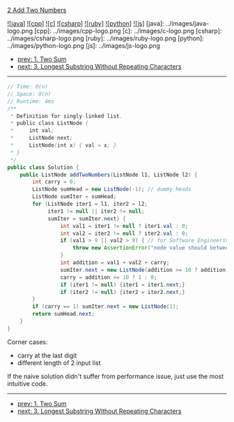 [2 Add Two Numbers](https://leetcode.com/problems/add-two-numbers/)

[![java]](../java/002-add-two-numbers.md)
[![cpp]](../cpp/002-add-two-numbers.md)
[![c]](../c/002-add-two-numbers.md)
[![csharp]](../csharp/002-add-two-numbers.md)
[![ruby]](../ruby/002-add-two-numbers.md)
[![python]](../python/002-add-two-numbers.md)
[![js]](../js/002-add-two-numbers.md)
[java]: ../images/java-logo.png
[cpp]: ../images/cpp-logo.png
[c]: ../images/c-logo.png
[csharp]: ../images/csharp-logo.png
[ruby]: ../images/ruby-logo.png
[python]: ../images/python-logo.png
[js]: ../images/js-logo.png

- [prev: 1. Two Sum](001-two-sum.md)
- [next: 3. Longest Substring Without Repeating Characters](003-longest-substring-without-repeating-characters.md)

---

```java
// Time: O(n)
// Space: O(n)
// Runtime: 4ms
/**
 * Definition for singly-linked list.
 * public class ListNode {
 *     int val;
 *     ListNode next;
 *     ListNode(int x) { val = x; }
 * }
 */
public class Solution {
    public ListNode addTwoNumbers(ListNode l1, ListNode l2) {
        int carry = 0;
        ListNode sumHead = new ListNode(-1); // dummy heads
        ListNode sumIter = sumHead;
        for (ListNode iter1 = l1, iter2 = l2;
             iter1 != null || iter2 != null;
             sumIter = sumIter.next) {
                 int val1 = iter1 != null ? iter1.val : 0;
                 int val2 = iter2 != null ? iter2.val : 0;
                 if (val1 > 9 || val2 > 9) { // for Software Engineering needs, not for the question
                     throw new AssertionError("node value should between 0 and 9");
                 }
                 int addition = val1 + val2 + carry;
                 sumIter.next = new ListNode(addition >= 10 ? addition - 10 : addition);
                 carry = addition >= 10 ? 1 : 0;
                 if (iter1 != null) {iter1 = iter1.next;}
                 if (iter2 != null) {iter2 = iter2.next;}
        }
        if (carry == 1) sumIter.next = new ListNode(1);
        return sumHead.next;
    }
}
```
Corner cases:
- carry at the last digit
- different length of 2 input list

If the naive solution didn't suffer from performance issue, just use the most intuitive code.

---

- [prev: 1. Two Sum](001-two-sum.md)
- [next: 3. Longest Substring Without Repeating Characters](003-longest-substring-without-repeating-characters.md)
